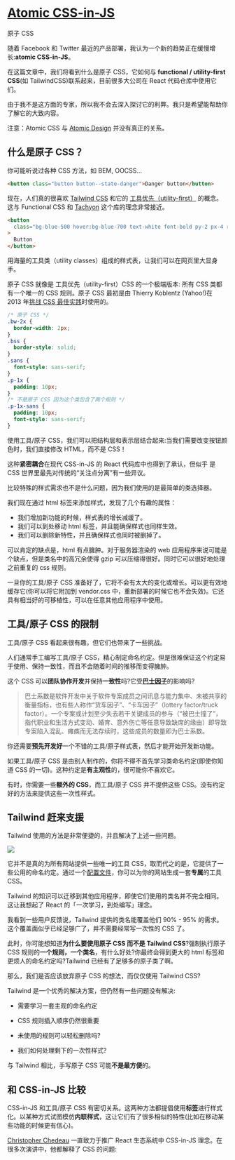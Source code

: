 # [Atomic CSS-in-JS](https://github.com/sl1673495/blogs/issues/69)

原子 CSS

随着 Facebook 和 Twitter 最近的产品部署，我认为一个新的趋势正在缓慢增长:**atomic CSS-in-JS**。

在这篇文章中，我们将看到什么是原子 CSS，它如何与 **functional / utility-first CSS**(如 TailwindCSS)联系起来，目前很多大公司在 React 代码仓库中使用它们。

由于我不是这方面的专家，所以我不会去深入探讨它的利弊。我只是希望能帮助你了解它的大致内容。

注意：Atomic CSS 与 [Atomic Design](https://atomicdesign.bradfrost.com/) 并没有真正的关系。

## 什么是原子 CSS？

你可能听说过各种 CSS 方法，如 BEM, OOCSS…

```html
<button class="button button--state-danger">Danger button</button>
```

现在，人们真的很喜欢 [Tailwind CSS](https://tailwindcss.com/) 和它的 [工具优先（utility-first）](https://tailwindcss.com/docs/utility-first) 的概念。这与 Functional CSS 和 [Tachyon](https://github.com/tachyons-css/tachyons) 这个库的理念非常接近。

```html
<button
  class="bg-blue-500 hover:bg-blue-700 text-white font-bold py-2 px-4 rounded"
>
  Button
</button>
```

用海量的工具类（utility classes）组成的样式表，让我们可以在网页里大显身手。

原子 CSS 就像是 工具优先（utility-first）CSS 的一个极端版本: 所有 CSS 类都有一个唯一的 CSS 规则。原子 CSS 最初是由 Thierry Koblentz (Yahoo!)在 2013 年[挑战 CSS 最佳实践](https://www.smashingmagazine.com/2013/10/challenging-css-best-practices-atomic-approach/)时使用的。

```css
/* 原子 CSS */
.bw-2x {
  border-width: 2px;
}
.bss {
  border-style: solid;
}
.sans {
  font-style: sans-serif;
}
.p-1x {
  padding: 10px;
}
/* 不是原子 CSS 因为这个类包含了两个规则 */
.p-1x-sans {
  padding: 10px;
  font-style: sans-serif;
}
```

使用工具/原子 CSS，我们可以把结构层和表示层结合起来:当我们需要改变按钮颜色时，我们直接修改 HTML，而不是 CSS！

这种**紧密耦合**在现代 CSS-in-JS 的 React 代码库中也得到了承认，但似乎 是 CSS 世界里最先对传统的“关注点分离”有一些异议。

比较特殊的样式需求也不是什么问题，因为我们使用的是最简单的类选择器。

我们现在通过 html 标签来添加样式，发现了几个有趣的属性：

- 我们增加新功能的时候，样式表的增长减缓了。
- 我们可以到处移动 html 标签，并且能确保样式也同样生效。
- 我们可以删除新特性，并且确保样式也同时被删掉了。

可以肯定的缺点是，html 有点臃肿。对于服务器渲染的 web 应用程序来说可能是个缺点，但是类名中的高冗余使得 gzip 可以压缩得很好。同时它可以很好地处理之前重复的 css 规则。

一旦你的工具/原子 CSS 准备好了，它将不会有太大的变化或增长。可以更有效地缓存它(你可以将它附加到 vendor.css 中，重新部署的时候它也不会失效)。它还具有相当好的可移植性，可以在任意其他应用程序中使用。

## 工具/原子 CSS 的限制

工具/原子 CSS 看起来很有趣，但它们也带来了一些挑战。

人们通常手工编写工具/原子 CSS，精心制定命名约定。但是很难保证这个约定易于使用、保持一致性，而且不会随着时间的推移而变得臃肿。

这个 CSS 可以**团队协作开发**并保持**一致性**吗?它受[**巴士因子**](https://zh.wikipedia.org/wiki/%E5%B7%B4%E5%A3%AB%E5%9B%A0%E5%AD%90)的影响吗?

> 巴士系数是软件开发中关于软件专案成员之间讯息与能力集中、未被共享的衡量指标，也有些人称作“货车因子”、“卡车因子”（lottery factor/truck factor）。一个专案或计划至少失去若干关键成员的参与（“被巴士撞了”，指代职业和生活方式变动、婚育、意外伤亡等任意导致缺席的缘由）即导致专案陷入混乱、瘫痪而无法存续时，这些成员的数量即为巴士系数。

你还需要**预先开发好**一个不错的工具/原子样式表，然后才能开始开发新功能。

如果工具/原子 CSS 是由别人制作的，你将不得不首先学习类命名约定(即使你知道 CSS 的一切)。这种约定是**有主观性**的，很可能你不喜欢它。

有时，你需要一些**额外的 CSS**，而工具/原子 CSS 并不提供这些 CSS。没有约定好的方法来提供这些一次性样式。

## Tailwind 赶来支援

Tailwind 使用的方法是非常便捷的，并且解决了上述一些问题。

![](https://p1-juejin.byteimg.com/tos-cn-i-k3u1fbpfcp/fd402582aefa467e98daaa9e18516435~tplv-k3u1fbpfcp-watermark.image)

它并不是真的为所有网站提供一些唯一的工具 CSS，取而代之的是，它提供了一些公用的命名约定。通过一个[配置文件](https://tailwindcss.com/docs/configuration)，你可以为你的网站生成一套**专属**的工具 CSS。

Tailwind 的知识可以迁移到其他应用程序，即使它们使用的类名并不完全相同。这让我想起了 React 的「一次学习，到处编写」理念。

我看到一些用户反馈说，Tailwind 提供的类名能覆盖他们 90% - 95% 的需求。这个覆盖面似乎已经足够广了，并不需要经常写一次性的 CSS 了。

此时，你可能想知道**为什么要使用原子 CSS 而不是 Tailwind CSS**?强制执行原子 CSS 规则的**一个规则，一个类名**，有什么好处?你最终会得到更大的 html 标签和更烦人的命名约定吗?Tailwind 已经有了足够多的原子类了啊。

那么，我们是否应该放弃原子 CSS 的想法，而仅仅使用 Tailwind CSS?

Tailwind 是一个优秀的解决方案，但仍然有一些问题没有解决:

- 需要学习一套主观的命名约定

- CSS 规则插入顺序仍然很重要

- 未使用的规则可以轻松删除吗?

- 我们如何处理剩下的一次性样式?

与 Tailwind 相比，手写原子 CSS 可能**不是最方便**的。

## 和 CSS-in-JS 比较

CSS-in-JS 和工具/原子 CSS 有密切关系。这两种方法都提倡使用**标签**进行样式化。以某种方式试图模仿**内联样式**，这让它们有了很多相似的特性(比如在移动某些功能的时候更有信心)。

[Christopher Chedeau](https://twitter.com/vjeux) 一直致力于推广 React 生态系统中 CSS-in-JS 理念。在很多次演讲中，他都解释了 CSS 的问题:
